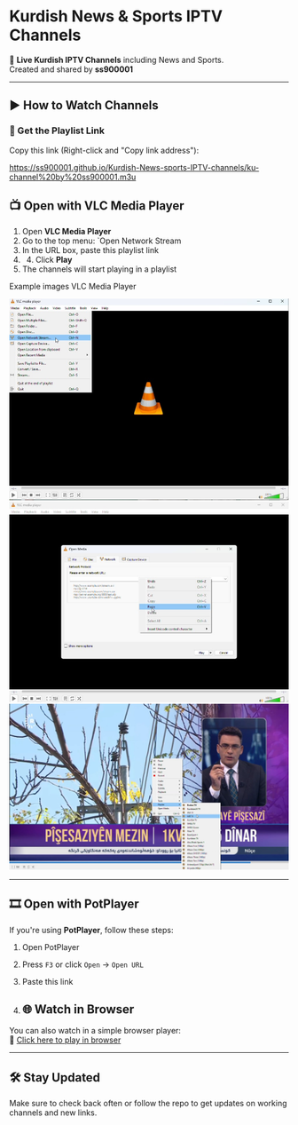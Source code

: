 # Kurdish News & Sports IPTV Channels

📡 **Live Kurdish IPTV Channels** including News and Sports.  
Created and shared by **ss900001**

---

## ▶️ How to Watch Channels

### 🔗 Get the Playlist Link

Copy this link (Right-click and "Copy link address"):

https://ss900001.github.io/Kurdish-News-sports-IPTV-channels/ku-channel%20by%20ss900001.m3u 

## 📺 Open with VLC Media Player

1. Open **VLC Media Player**
2. Go to the top menu: `Open Network Stream
3. In the URL box, paste this playlist link
4. 4. Click **Play**
5. The channels will start playing in a playlist

Example images VLC Media Player

![Step 1 - VLC](https://github.com/ss900001/Kurdish-News-sports-IPTV-channels/blob/main/1.jpg?raw=true)  
![Step 2 - VLC](https://github.com/ss900001/Kurdish-News-sports-IPTV-channels/blob/main/2.jpg?raw=true)  
![Step 3 - VLC](https://github.com/ss900001/Kurdish-News-sports-IPTV-channels/blob/main/3.jpg?raw=true)

---

## 🎞️ Open with PotPlayer

If you're using **PotPlayer**, follow these steps:

1. Open PotPlayer
2. Press `F3` or click `Open` → `Open URL`
3. Paste this link

4. ## 🌐 Watch in Browser

You can also watch in a simple browser player:  
🔗 [Click here to play in browser](https://ss900001.github.io/Kurdish-sports-IPTV-channels/)

---

## 🛠 Stay Updated

Make sure to check back often or follow the repo to get updates on working channels and new links.


